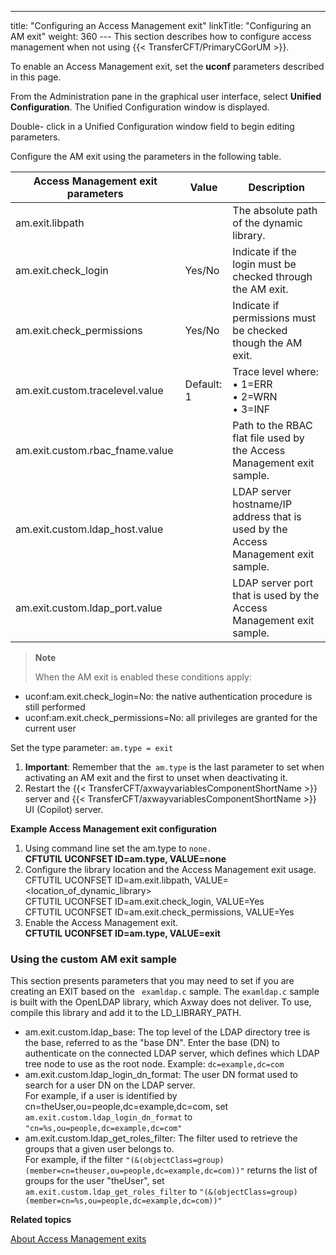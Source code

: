 ---
title: "Configuring an Access Management exit"
linkTitle: "Configuring an AM exit"
weight: 360
--- This section describes how to configure access management when not using {{< TransferCFT/PrimaryCGorUM  >}}.

To enable an Access Management exit, set the ****uconf**** parameters described in this page.

From the Administration pane in the graphical user interface, select ****Unified Configuration****. The Unified Configuration window is displayed.

Double- click in a Unified Configuration window field to begin editing parameters.

Configure the AM exit using the parameters in the following table.

| Access Management exit parameters  | Value  | Description  |
| --- | --- | --- |
| am.exit.libpath  |   | The absolute path of the dynamic library.  |
| am.exit.check_login  | Yes/No  | Indicate if the login must be checked through the AM exit.  |
| am.exit.check_permissions  | Yes/No  | Indicate if permissions must be checked though the AM exit.  |
| am.exit.custom.tracelevel.value  | Default: 1  | Trace level where:<br/> • 1=ERR<br/> • 2=WRN<br/> • 3=INF |
| am.exit.custom.rbac_fname.value  |   | Path to the RBAC flat file used by the Access Management exit sample.  |
| am.exit.custom.ldap_host.value  |   | LDAP server hostname/IP address that is used by the Access Management exit sample.  |
| am.exit.custom.ldap_port.value  |   | LDAP server port that is used by the Access Management exit sample.  |

> **Note**
>
> When the AM exit is enabled these conditions apply:

- uconf:am.exit.check_login=No: the native authentication procedure is still performed
- uconf:am.exit.check_permissions=No: all privileges are granted for the current user

Set the type parameter: `am.type = exit`

1. **Important**: Remember that the` am.type` is the last parameter to set when activating an AM exit and the first to unset when deactivating it.
1. Restart the {{< TransferCFT/axwayvariablesComponentShortName >}} server and {{< TransferCFT/axwayvariablesComponentShortName >}} UI (Copilot) server.

****Example Access Management exit configuration****

1. Using command line set the am.type to `none.`  
    **CFTUTIL UCONFSET ID=am.type, VALUE=none**
1. Configure the library location and the Access Management exit usage.  
    CFTUTIL UCONFSET ID=am.exit.libpath, VALUE=&lt;location_of_dynamic_library>  
    CFTUTIL UCONFSET ID=am.exit.check_login, VALUE=Yes  
    CFTUTIL UCONFSET ID=am.exit.check_permissions, VALUE=Yes
1. Enable the Access Management exit.  
    **CFTUTIL UCONFSET ID=am.type, VALUE=exit**

### Using the custom AM exit sample

This section presents parameters that you may need to set if you are creating an EXIT based on the ` examldap.c` sample. The `examldap.c` sample is built with the OpenLDAP library, which Axway does not deliver. To use, compile this library and add it to the LD_LIBRARY_PATH.

- am.exit.custom.ldap_base: The top level of the LDAP directory tree is the base, referred to as the "base DN". Enter the base (DN) to authenticate on the connected LDAP server, which defines which LDAP tree node to use as the root node. Example: `dc=example,dc=com`
- am.exit.custom.ldap_login_dn_format: The user DN format used to search for a user DN on the LDAP server.  
    For example, if a user is identified by cn=theUser,ou=people,dc=example,dc=com, set `am.exit.custom.ldap_login_dn_format` to `"cn=%s,ou=people,dc=example,dc=com"`
- am.exit.custom.ldap_get_roles_filter: The filter used to retrieve the groups that a given user belongs to.  
    For example, if the filter `"(&(objectClass=group)(member=cn=theuser,ou=people,dc=example,dc=com))"` returns the list of groups for the user "theUser", set `am.exit.custom.ldap_get_roles_filter` to `"(&(objectClass=group)(member=cn=%s,ou=people,dc=example,dc=com))"`

****Related topics****

[About Access Management exits](../../../../internal_a_m_start_here/am_exits)
